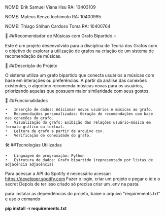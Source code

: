 NOME: Erik Samuel Viana Hsu
RA: 10403109

NOME: Mateus Kenzo Iochimoto
RA: 10400995

NOME: Thiago Shihan Cardoso Toma
RA: 10400764

🎵 ##Recomendador de Músicas com Grafo Bipartido 🎶

Este é um projeto desenvolvido para a disciplina de Teoria dos Grafos com o objetivo de explorar a utilização de grafos na criação de um sistema de recomendação de músicas.

📝 ##Descrição do Projeto

O sistema utiliza um grafo bipartido que conecta usuários a músicas com base em interações ou preferências. A partir da análise das conexões existentes, o algoritmo recomenda músicas novas para os usuários, priorizando aquelas que possuem maior similaridade com seus gostos.

🚀 ##Funcionalidades

	•	Inserção de dados: Adicionar novos usuários e músicas ao grafo.
	•	Recomendações personalizadas: Geração de recomendações com base nas conexões do grafo.
	•	Visualização do grafo: Exibição das relações usuário-música em formato gráfico ou textual.
	•	Leitura de grafo a partir de arquivo csv.
 	•	Verificação de conexidade do grafo.
  

🛠️ ##Tecnologias Utilizadas

	•	Linguagem de programação: Python
	•	Estrutura de dados: Grafo bipartido (representado por listas de adjacência adjacência)






Para acessar a API do Spotify é necessário acessar: https://developer.spotify.com
Fazer o login, criar um projeto e pegar o id e o secret
Depois de ter isso criado só precisa criar um .env na pasta

para instalar as dependências do projeto, baixe o arquivo "requirements.txt" e use o comando

**pip install -r requirements.txt**

